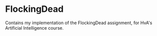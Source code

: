 # FlockingDead

Contains my implementation of the FlockingDead assignment, for HvA's Artificial Intelligence course.
